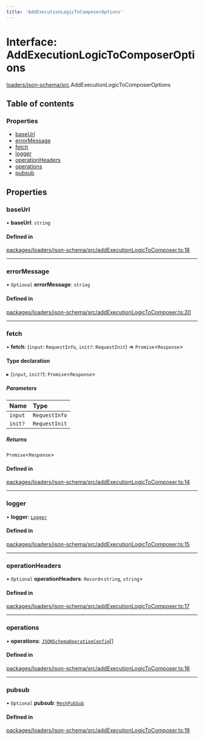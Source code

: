 ```yaml
---
title: 'AddExecutionLogicToComposerOptions'
---
```


# Interface: AddExecutionLogicToComposerOptions

[loaders/json-schema/src](../modules/loaders_json_schema_src).AddExecutionLogicToComposerOptions

## Table of contents

### Properties

- [baseUrl](loaders_json_schema_src.AddExecutionLogicToComposerOptions#baseurl)
- [errorMessage](loaders_json_schema_src.AddExecutionLogicToComposerOptions#errormessage)
- [fetch](loaders_json_schema_src.AddExecutionLogicToComposerOptions#fetch)
- [logger](loaders_json_schema_src.AddExecutionLogicToComposerOptions#logger)
- [operationHeaders](loaders_json_schema_src.AddExecutionLogicToComposerOptions#operationheaders)
- [operations](loaders_json_schema_src.AddExecutionLogicToComposerOptions#operations)
- [pubsub](loaders_json_schema_src.AddExecutionLogicToComposerOptions#pubsub)

## Properties

### baseUrl

• **baseUrl**: `string`

#### Defined in

[packages/loaders/json-schema/src/addExecutionLogicToComposer.ts:18](https://github.com/Urigo/graphql-mesh/blob/master/packages/loaders/json-schema/src/addExecutionLogicToComposer.ts#L18)

___

### errorMessage

• `Optional` **errorMessage**: `string`

#### Defined in

[packages/loaders/json-schema/src/addExecutionLogicToComposer.ts:20](https://github.com/Urigo/graphql-mesh/blob/master/packages/loaders/json-schema/src/addExecutionLogicToComposer.ts#L20)

___

### fetch

• **fetch**: (`input`: `RequestInfo`, `init?`: `RequestInit`) => `Promise`<`Response`\>

#### Type declaration

▸ (`input`, `init?`): `Promise`<`Response`\>

##### Parameters

| Name | Type |
| :------ | :------ |
| `input` | `RequestInfo` |
| `init?` | `RequestInit` |

##### Returns

`Promise`<`Response`\>

#### Defined in

[packages/loaders/json-schema/src/addExecutionLogicToComposer.ts:14](https://github.com/Urigo/graphql-mesh/blob/master/packages/loaders/json-schema/src/addExecutionLogicToComposer.ts#L14)

___

### logger

• **logger**: [`Logger`](../modules/types_src#logger)

#### Defined in

[packages/loaders/json-schema/src/addExecutionLogicToComposer.ts:15](https://github.com/Urigo/graphql-mesh/blob/master/packages/loaders/json-schema/src/addExecutionLogicToComposer.ts#L15)

___

### operationHeaders

• `Optional` **operationHeaders**: `Record`<`string`, `string`\>

#### Defined in

[packages/loaders/json-schema/src/addExecutionLogicToComposer.ts:17](https://github.com/Urigo/graphql-mesh/blob/master/packages/loaders/json-schema/src/addExecutionLogicToComposer.ts#L17)

___

### operations

• **operations**: [`JSONSchemaOperationConfig`](../modules/loaders_json_schema_src#jsonschemaoperationconfig)[]

#### Defined in

[packages/loaders/json-schema/src/addExecutionLogicToComposer.ts:16](https://github.com/Urigo/graphql-mesh/blob/master/packages/loaders/json-schema/src/addExecutionLogicToComposer.ts#L16)

___

### pubsub

• `Optional` **pubsub**: [`MeshPubSub`](types_src.MeshPubSub)

#### Defined in

[packages/loaders/json-schema/src/addExecutionLogicToComposer.ts:19](https://github.com/Urigo/graphql-mesh/blob/master/packages/loaders/json-schema/src/addExecutionLogicToComposer.ts#L19)
